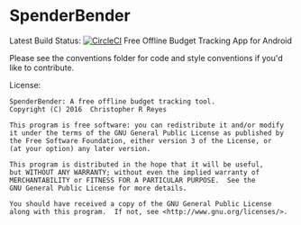 # SpenderBender

Latest Build Status: [![CircleCI](https://circleci.com/gh/creyes17/SpenderBender.svg?style=svg)](https://circleci.com/gh/creyes17/SpenderBender)
Free Offline Budget Tracking App for Android

Please see the conventions folder for code and style conventions if you'd like to contribute.

License:
```
SpenderBender: A free offline budget tracking tool.
Copyright (C) 2016  Christopher R Reyes

This program is free software: you can redistribute it and/or modify
it under the terms of the GNU General Public License as published by
the Free Software Foundation, either version 3 of the License, or
(at your option) any later version.

This program is distributed in the hope that it will be useful,
but WITHOUT ANY WARRANTY; without even the implied warranty of
MERCHANTABILITY or FITNESS FOR A PARTICULAR PURPOSE.  See the
GNU General Public License for more details.

You should have received a copy of the GNU General Public License
along with this program.  If not, see <http://www.gnu.org/licenses/>.
```
